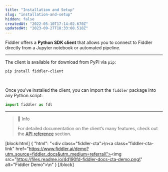 ```yaml
---
title: "Installation and Setup"
slug: "installation-and-setup"
hidden: false
createdAt: "2022-05-10T17:14:02.670Z"
updatedAt: "2023-09-27T18:33:08.518Z"
---
```

Fiddler offers a **Python SDK client** that allows you to connect to Fiddler directly from a Jupyter notebook or automated pipeline.

***

The client is available for download from PyPI via `pip`:

```
pip install fiddler-client
```

<br>

Once you've installed the client, you can import the `fiddler` package into any Python script:

```python
import fiddler as fdl
```

***

> 📘 Info
> 
> For detailed documentation on the client’s many features, check out the [API reference](https://api.fiddler.ai) section.

[block:html]
{
  "html": "<div class=\"fiddler-cta\">\n<a class=\"fiddler-cta-link\" href=\"https://www.fiddler.ai/demo?utm_source=fiddler_docs&utm_medium=referral\"><img src=\"https://files.readme.io/4d190fd-fiddler-docs-cta-demo.png\" alt=\"Fiddler Demo\"></a>\n</div>"
}
[/block]